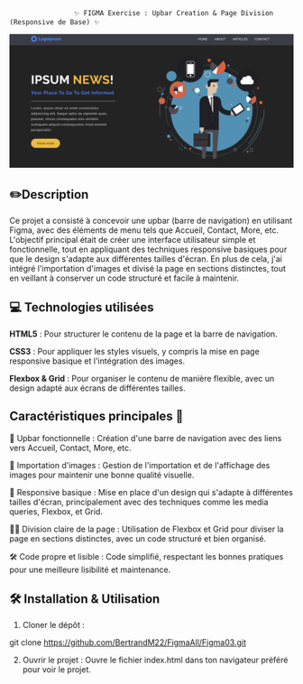                     ✨ FIGMA Exercise : Upbar Creation & Page Division (Responsive de Base) ✨



![preview](assets/preview.png)





 ## ✏️Description
Ce projet a consisté à concevoir une upbar (barre de navigation) en utilisant Figma, avec des éléments de menu tels que Accueil, Contact, More, etc. L'objectif principal était de créer une interface utilisateur simple et fonctionnelle, tout en appliquant des techniques responsive basiques pour que le design s'adapte aux différentes tailles d'écran. En plus de cela, j'ai intégré l'importation d'images et divisé la page en sections distinctes, tout en veillant à conserver un code structuré et facile à maintenir.

## 💻 Technologies utilisées
**HTML5** : Pour structurer le contenu de la page et la barre de navigation.

**CSS3** : Pour appliquer les styles visuels, y compris la mise en page responsive basique et l'intégration des images.

**Flexbox & Grid** : Pour organiser le contenu de manière flexible, avec un design adapté aux écrans de différentes tailles.

## Caractéristiques principales 🚀

  🎯 Upbar fonctionnelle : 
Création d'une barre de navigation avec des liens vers Accueil, Contact, More, etc.

 🎨 Importation d'images : 
Gestion de l'importation et de l'affichage des images pour maintenir une bonne qualité visuelle.

 📱 Responsive basique : 
Mise en place d'un design qui s'adapte à différentes tailles d'écran, principalement avec des techniques comme les media queries, Flexbox, et Grid.

 🧑‍🏫 Division claire de la page : 
Utilisation de Flexbox et Grid pour diviser la page en sections distinctes, avec un code structuré et bien organisé.

 🛠️ Code propre et lisible : 
Code simplifié, respectant les bonnes pratiques pour une meilleure lisibilité et maintenance.


## 🛠️ Installation & Utilisation
1. Cloner le dépôt :

git clone https://github.com/BertrandM22/FigmaAll/Figma03.git


2. Ouvrir le projet : Ouvre le fichier index.html dans ton navigateur préféré pour voir le projet.

